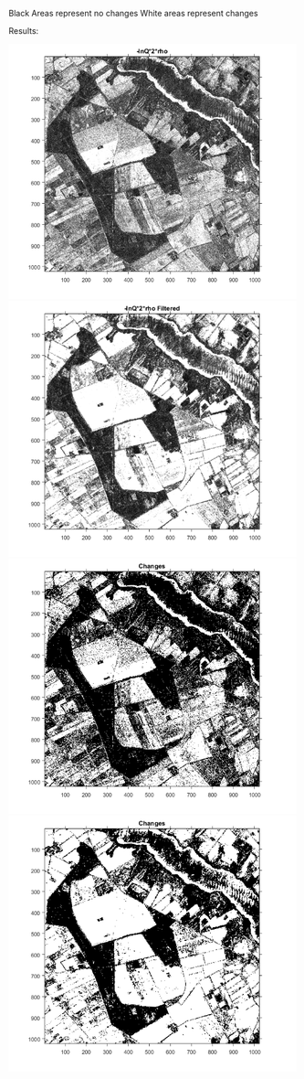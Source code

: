 Black Areas represent no changes
White areas represent changes

Results:

![](https://github.com/Roberto888888/Remote-Sensing-Project-Polarimetric-SAR/blob/main/5-Change-Detection/lnQ.bmp)
![](https://github.com/Roberto888888/Remote-Sensing-Project-Polarimetric-SAR/blob/main/5-Change-Detection/lnQ%20Filtered.bmp)
![](https://github.com/Roberto888888/Remote-Sensing-Project-Polarimetric-SAR/blob/main/5-Change-Detection/changes.bmp)
![](https://github.com/Roberto888888/Remote-Sensing-Project-Polarimetric-SAR/blob/main/5-Change-Detection/changes%20Filtered.bmp)

